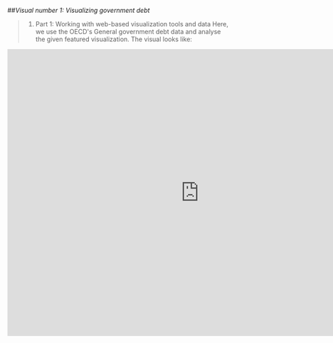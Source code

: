 ##_Visual number 1: Visualizing government debt_

> 1. Part 1: Working with web-based visualization tools and data
Here, we use the OECD's General government debt data and analyse the given featured visualization. The visual looks like:

<iframe src="https://data.oecd.org/chart/6Bkz" width="860" height="645" style="border: 0" mozallowfullscreen="true" webkitallowfullscreen="true" allowfullscreen="true"><a href="https://data.oecd.org/chart/6Bkz" target="_blank">OECD Chart: General government debt, Total, % of GDP, Annual, 2018</a></iframe>


<div class="flourish-embed flourish-chart" data-src="visualisation/8558657"><script src="https://public.flourish.studio/resources/embed.js"></script></div>

